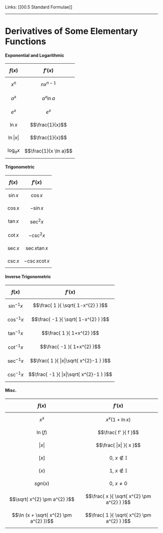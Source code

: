 Links: [[00.5 Standard Formulae]]
___
# Derivatives of Some Elementary Functions

#### Exponential and Logarithmic

| $$f(x)$$       | $$f'(x)$$             |
| -------------- | --------------------- |
| $$x^{n}$$      | $$nx^{n-1}$$          |
| $$a^{x}$$      | $$a^{x}\ln a$$        |
| $$e^{ x }$$    | $$e^{ x }$$           |
| $$\ln x $$     | $$\frac{1}{x}$$       |
| $$\ln \|x\| $$ | $$\frac{1}{x}$$       |
| $$\log_{a}x$$  | $$\frac{1}{x \ln a}$$ |

#### Trigonometric
| $$f(x)$$        | $$f'(x)$$                                |
| --------------- | ---------------------------------------- |
| $$\sin x$$      | $$\cos x$$                               |
| $$\cos x$$      | $$-\sin x$$                              |
| $$\tan x$$      | $$\sec^{2}x$$                            |
| $$\cot x$$      | $$-\csc^{2}x$$                            |
| $$\sec x$$      | $$\sec x\tan x$$                         |
| $$\csc x$$      | $$-\csc x\cot x$$                        |

#### Inverse Trigonometric
 
| $$f(x)$$        | $$f'(x)$$                                |
| --------------- | ---------------------------------------- |
| $$\sin ^{-1}x$$ | $$\frac{ 1 }{ \sqrt{ 1-x^{2} } }$$       |
| $$\cos ^{-1}x$$ | $$\frac{ -1 }{ \sqrt{ 1-x^{2} } }$$      |
| $$\tan ^{-1}x$$ | $$\frac{ 1 }{ 1+x^{2} }$$                |
| $$\cot ^{-1}x$$ | $$\frac{ -1 }{ 1+x^{2} }$$               |
| $$\sec ^{-1}x$$ | $$\frac{ 1 }{ \|x\|\sqrt{ x^{2}-1 } }$$  |
| $$\csc ^{-1}x$$ | $$\frac{ -1 }{ \|x\|\sqrt{ x^{2}-1 } }$$ |


#### Misc.
| $$f(x)$$                               | $$f'(x)$$                                  |
| -------------------------------------- | ------------------------------------------ |
| $$x^{x}$$                              | $$x^{x}(1+\ln x)$$                         |
| $$\ln(f)$$                             | $$\frac{ f' }{ f }$$                       |
| $$\|x\|$$                              | $$\frac{ \|x\| }{ x }$$                    |
| $$[x]$$                                | $$0,\ x \notin \mathbb{I}$$                |
| $$\{ x \}$$                            | $$1,\ x \notin \mathbb{I}$$                |
| $$sgn(x)$$                             | $$0,\ x \neq 0$$                           | 
| $$\sqrt{ x^{2} \pm a^{2} }$$           | $$\frac{ x }{ \sqrt{ x^{2} \pm a^{2} } }$$ |
| $$\ln (x + \sqrt{ x^{2} \pm a^{2} })$$ | $$\frac{ 1 }{ \sqrt{ x^{2} \pm a^{2} } }$$ |

